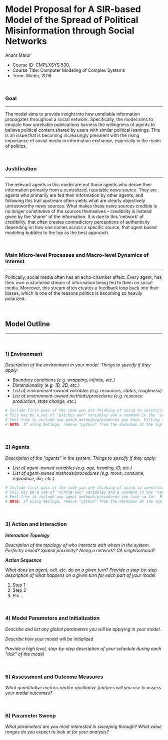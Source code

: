 # Model Proposal for A SIR-based Model of the Spread of Political Misinformation through Social Networks

Anant Marur

* Course ID: CMPLXSYS 530,
* Course Title: Computer Modeling of Complex Systems
* Term: Winter, 2018



&nbsp; 

### Goal 
*****
 
The model aims to provide insight into how unreliable information propagates throughout a social network. Specifically, the model aims to emulate how unreliable publications harness the willingness of agents to believe political content shared by users with similar political leanings. This is an issue that is becoming increasingly prevalent with the rising importance of social media in information exchange, especially in the realm of politics.

&nbsp;  
### Justification
****
The relevant agents in this model are not those agents who derive their information primarily from a centralized, reputable news source. They are agents who primarily are fed their information by other agents, and following this trail upstream often yields what are clearly objectively untrustworthy news sources. What makes these news sources credible is no longer constitutive of the sources themselves – credibility is instead given by the ‘sharer’ of the information. It is due to this ‘network’ of credibility, that often creates contradictory perceptions of authenticity depending on how one comes across a specific source, that agent based modeling bubbles to the top as the best approach.

&nbsp; 
### Main Micro-level Processes and Macro-level Dynamics of Interest
****

Politically, social media often has an echo-chamber effect. Every agent, has their own customized stream of information being fed to them on social media. Moreover, this stream often creates a feedback loop back into their biases, which is one of the reasons politics is becoming so heavily polarized.

&nbsp; 


## Model Outline
****
&nbsp; 
### 1) Environment
_Description of the environment in your model. Things to specify *if they apply*:_

* _Boundary conditions (e.g. wrapping, infinite, etc.)_
* _Dimensionality (e.g. 1D, 2D, etc.)_
* _List of environment-owned variables (e.g. resources, states, roughness)_
* _List of environment-owned methods/procedures (e.g. resource production, state change, etc.)_


```python
# Include first pass of the code you are thinking of using to construct your environment
# This may be a set of "patches-own" variables and a command in the "setup" procedure, a list, an array, or Class constructor
# Feel free to include any patch methods/procedures you have. Filling in with pseudocode is ok! 
# NOTE: If using Netlogo, remove "python" from the markdown at the top of this section to get a generic code block
```

&nbsp; 

### 2) Agents
 
 _Description of the "agents" in the system. Things to specify *if they apply*:_
 
* _List of agent-owned variables (e.g. age, heading, ID, etc.)_
* _List of agent-owned methods/procedures (e.g. move, consume, reproduce, die, etc.)_


```python
# Include first pass of the code you are thinking of using to construct your agents
# This may be a set of "turtle-own" variables and a command in the "setup" procedure, a list, an array, or Class constructor
# Feel free to include any agent methods/procedures you have so far. Filling in with pseudocode is ok! 
# NOTE: If using Netlogo, remove "python" from the markdown at the top of this section to get a generic code block
```

&nbsp; 

### 3) Action and Interaction 
 
**_Interaction Topology_**

_Description of the topology of who interacts with whom in the system. Perfectly mixed? Spatial proximity? Along a network? CA neighborhood?_
 
**_Action Sequence_**

_What does an agent, cell, etc. do on a given turn? Provide a step-by-step description of what happens on a given turn for each part of your model_

1. Step 1
2. Step 2
3. Etc...

&nbsp; 
### 4) Model Parameters and Initialization

_Describe and list any global parameters you will be applying in your model._

_Describe how your model will be initialized_

_Provide a high level, step-by-step description of your schedule during each "tick" of the model_

&nbsp; 

### 5) Assessment and Outcome Measures

_What quantitative metrics and/or qualitative features will you use to assess your model outcomes?_

&nbsp; 

### 6) Parameter Sweep

_What parameters are you most interested in sweeping through? What value ranges do you expect to look at for your analysis?_
